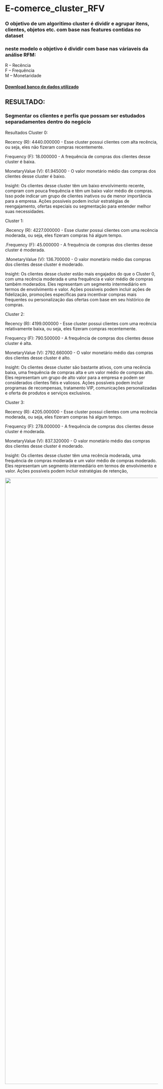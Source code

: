 # E-comerce_cluster_RFV
<h3> O objetivo de um algoritimo cluster é dividir e agrupar itens, clientes, objetos etc. com base nas features contidas no dataset </3>
<h3>neste modelo o objetivo é dividir com base nas váriaveis da análise RFM:</3>
</h4> 
R – Recência  
<br>
F – Frequência 
<br>
M – Monetaridade 
</h4>

<h4> <a href="https://www.notion.so/signed/https%3A%2F%2Fs3-us-west-2.amazonaws.com%2Fsecure.notion-static.com%2Fe73c934e-cd3a-4e00-85f6-b704762fec77%2Fdata.csv?table=block&id=e9f1a77d-e0db-46c4-8ef0-c79064da3c0e&spaceId=6a055055-52ec-4ebb-a697-63027c951344&userId=c0845f00-59fb-4a0f-bb4a-c1e2314cd202&cache=v2"> Download banco de dados utilizado </a> </h3>

## RESULTADO:

### Segmentar os clientes e perfis que possam ser estudados separadamentes dentro do negócio

Resultados
Cluster 0:

Recency (R): 4440.000000 - Esse cluster possui clientes com alta recência, ou seja, eles não fizeram compras recentemente.

Frequency (F): 18.000000 - A frequência de compras dos clientes desse cluster é baixa.

MonetaryValue (V): 61.945000 - O valor monetário médio das compras dos clientes desse cluster é baixo.

Insight: Os clientes desse cluster têm um baixo envolvimento recente, compram com pouca frequência e têm um baixo valor médio de compras. Isso pode indicar um grupo de clientes inativos ou de menor importância para a empresa. Ações possíveis podem incluir estratégias de reengajamento, ofertas especiais ou segmentação para entender melhor suas necessidades.

Cluster 1:

.Recency (R): 4227.000000 - Esse cluster possui clientes com uma recência moderada, ou seja, eles fizeram compras há algum tempo.

.Frequency (F): 45.000000 - A frequência de compras dos clientes desse cluster é moderada.

.MonetaryValue (V): 136.700000 - O valor monetário médio das compras dos clientes desse cluster é moderado.

Insight: Os clientes desse cluster estão mais engajados do que o Cluster 0, com uma recência moderada e uma frequência e valor médio de compras também moderados. Eles representam um segmento intermediário em termos de envolvimento e valor. Ações possíveis podem incluir ações de fidelização, promoções específicas para incentivar compras mais frequentes ou personalização das ofertas com base em seu histórico de compras.

Cluster 2:

Recency (R): 4199.000000 - Esse cluster possui clientes com uma recência relativamente baixa, ou seja, eles fizeram compras recentemente.

Frequency (F): 790.500000 - A frequência de compras dos clientes desse cluster é alta.

MonetaryValue (V): 2792.660000 - O valor monetário médio das compras dos clientes desse cluster é alto.

Insight: Os clientes desse cluster são bastante ativos, com uma recência baixa, uma frequência de compras alta e um valor médio de compras alto. Eles representam um grupo de alto valor para a empresa e podem ser considerados clientes fiéis e valiosos. Ações possíveis podem incluir programas de recompensas, tratamento VIP, comunicações personalizadas e oferta de produtos e serviços exclusivos.

Cluster 3:

Recency (R): 4205.000000 - Esse cluster possui clientes com uma recência moderada, ou seja, eles fizeram compras há algum tempo.

Frequency (F): 278.000000 - A frequência de compras dos clientes desse cluster é moderada.

MonetaryValue (V): 837.320000 - O valor monetário médio das compras dos clientes desse cluster é moderado.

Insight: Os clientes desse cluster têm uma recência moderada, uma frequência de compras moderada e um valor médio de compras moderado. Eles representam um segmento intermediário em termos de envolvimento e valor. Ações possíveis podem incluir estratégias de retenção,
<p float="left">

 <img src="img/px 3D plot.png" width="2000" />

</p>
